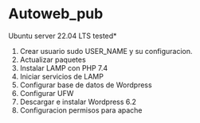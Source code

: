# Autoweb_pub
Ubuntu server 22.04 LTS tested*
                
1. Crear usuario sudo USER_NAME y su configuracion.
2. Actualizar paquetes
3. Instalar LAMP con PHP 7.4
4. Iniciar servicios de LAMP
5. Configurar base de datos de Wordpress
6. Configurar UFW
7. Descargar e instalar Wordpress 6.2
8. Configuracion permisos para apache

